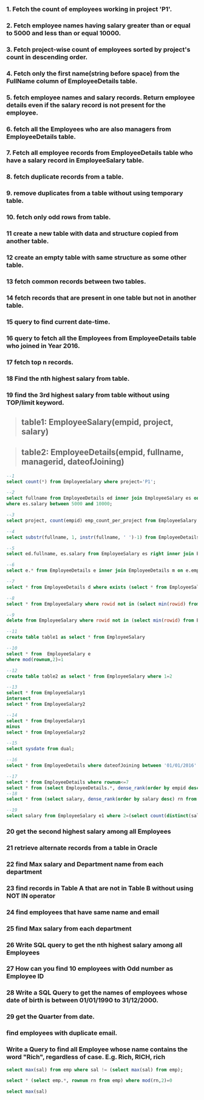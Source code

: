
### 1. Fetch the count of employees working in project 'P1'.

### 2. Fetch employee names having salary greater than or equal to 5000 and less than or equal 10000.

### 3. Fetch project-wise count of employees sorted by project's count in descending order.

### 4. Fetch only the first name(string before space) from the FullName column of EmployeeDetails table.

### 5. fetch employee names and salary records. Return employee details even if the salary record is not present for the employee.

### 6. fetch all the Employees who are also managers from EmployeeDetails table.

### 7. Fetch all employee records from EmployeeDetails table who have a salary record in EmployeeSalary table.

### 8. fetch duplicate records from a table.

### 9. remove duplicates from a table without using temporary table.

### 10. fetch only odd rows from table.
### 11 create a new table with data and structure copied from another table.
### 12 create an empty table with same structure as some other table.
### 13 fetch common records between two tables.
### 14 fetch records that are present in one table but not in another table.
### 15 query to find current date-time.
### 16 query to fetch all the Employees from EmployeeDetails table who joined in Year 2016.
### 17 fetch top n records.
### 18 Find the nth highest salary from table.
### 19 find the 3rd highest salary from table without using TOP/limit keyword.

> ## table1: EmployeeSalary(empid, project, salary)

> ## table2: EmployeeDetails(empid, fullname, managerid, dateofJoining)
```sql
--1
select count(*) from EmployeeSalary where project='P1';

--2
select fullname from EmployeeDetails ed inner join EmployeeSalary es on ed.empid=ed.empid
where es.salary between 5000 and 10000;

--3
select project, count(empid) emp_count_per_project from EmployeeSalary group by project order by emp_count_per_project desc;

--4
select substr(fullname, 1, instr(fullname, ' ')-1) from EmployeeDetails;

--5
select ed.fullname, es.salary from EmployeeSalary es right inner join EmployeeDetails ed on es.empid = ed.empid

--6
select e.* from EmployeeDetails e inner join EmployeeDetails m on e.empid = m.managerid; 

--7
select * from EmployeeDetails d where exists (select * from EmployeeSalary e where d.emid=e.empid)

--8
select * from EmployeeSalary where rowid not in (select min(rowid) from EmployeeSalary group by empid)

--9 
delete from EmployeeSalary where rowid not in (select min(rowid) from EmployeeSalary group by empid);

--11
create table table1 as select * from EmployeeSalary

--10
select * from  EmployeeSalary e 
where mod(rownum,2)=1

--12
create table table2 as select * from EmployeeSalary where 1=2

--13
select * from EmployeeSalary1
intersect
select * from EmployeeSalary2

--14
select * from EmployeeSalary1
minus
select * from EmployeeSalary2

--15
select sysdate from dual;

--16
select * from EmployeeDetails where dateofJoining between '01/01/2016' and '31/12/2016'

--17
select * from EmployeeDetails where rownum<=7
select * from (select EmployeeDetails.*, dense_rank(order by empid desc) rn from  EmployeeDetails) where rn<=7
--18
select * from (select salary, dense_rank(order by salary desc) rn from EmployeeSalary) where rn<=7;

--19
select salary from EmployeeSalary e1 where 2=(select count(distinct(salary)) from EmployeeSalary e2 where e2.salary>e1.salary)
```




### 20 get the second highest salary among all Employees

### 21 retrieve alternate records from a table in Oracle

### 22 find Max salary and Department name from each department

### 23 find records in Table A that are not in Table B without using NOT IN operator

### 24 find employees that have same name and email

### 25 find Max salary from each department
### 26 Write SQL query to get the nth highest salary among all Employees
### 27 How can you find 10 employees with Odd number as Employee ID
### 28 Write a SQL Query to get the names of employees whose date of birth is between 01/01/1990 to 31/12/2000.
### 29 get the Quarter from date.
### find employees with duplicate email.
### Write a Query to find all Employee whose name contains the word "Rich", regardless of case. E.g. Rich, RICH, rich
```sql
select max(sal) from emp where sal != (select max(sal) from emp);

select * (select emp.*, rownum rn from emp) where mod(rn,2)=0

select max(sal)
```